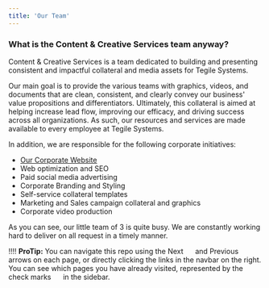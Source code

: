 ```yaml
---
title: 'Our Team'
---
```


### What is the Content & Creative Services team anyway?

Content & Creative Services is a team dedicated to building and presenting consistent and impactful collateral and media assets for Tegile Systems.

Our main goal is to provide the various teams with graphics, videos, and documents that are clean, consistent, and clearly convey our business' value propositions and differentiators.  Ultimately, this collateral is aimed at helping increase lead flow, improving our efficacy, and driving success across all organizations.  As such, our resources and services are made available to every employee at Tegile Systems.

In addition, we are responsible for the following corporate initiatives:

* [Our Corporate Website](http://www.tegile.com?target=_blank)
* Web optimization and SEO
* Paid social media advertising
* Corporate Branding and Styling
* Self-service collateral templates
* Marketing and Sales campaign collateral and graphics
* Corporate video production

As you can see, our little team of 3 is quite busy.  We are constantly working hard to deliver on all request in a timely manner.

!!!! **ProTip:** You can navigate this repo using the Next &nbsp;&nbsp;<i class="fa fa-chevron-left"></i>&nbsp;&nbsp; and Previous &nbsp;&nbsp;<i class="fa fa-chevron-right"></i>&nbsp;&nbsp; arrows on each page, or directly clicking the links in the navbar on the right.  You can see which pages you have already visited, represented by the check marks &nbsp;&nbsp;<i class="fa fa-check"></i>&nbsp;&nbsp; in the sidebar.